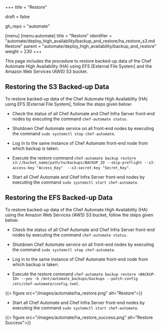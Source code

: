 +++
title = "Restore"

draft = false

gh_repo = "automate"

[menu]
  [menu.automate]
    title = "Restore"
    identifier = "automate/deploy_high_availability/backup_and_restore/ha_restore_s3.md Restore"
    parent = "automate/deploy_high_availability/backup_and_restore"
    weight = 230
+++

This page includes the procedure to restore backed-up data of the Chef Automate High Availability (HA) using EFS [External File System] and the Amazon Web Services (AWS) S3 bucket.

## Restoring the S3 Backed-up Data

To restore backed-up data of the Chef Automate High Availability (HA) using EFS [External File System], follow the steps given below:

* Check the status of all Chef Automate and Chef Infra Server front-end nodes by executing the command `chef-automate status`.

* Shutdown Chef Automate service on all front-end nodes by executing the command `sudo systemctl stop chef-automate`.

* Log in to the same instance of Chef Automate front-end node from which backup is taken.

* Execute the restore command `chef-automate backup restore s3://bucket_name/path/to/backups/BACKUP_ID --skip-preflight --s3-access-key "Access_Key"  --s3-secret-key "Secret_Key"`.

* Start all Chef Automate and Chef Infra Server front-end nodes by executing the command `sudo systemctl start chef-automate`.

## Restoring the EFS Backed-up Data

To restore backed-up data of the Chef Automate High Availability (HA) using the Amazon Web Services (AWS) S3 bucket, follow the steps given below:

* Check the status of all Chef Automate and Chef Infra Server front-end nodes by executing the command `chef-automate status`.

* Shutdown Chef Automate service on all front-end nodes by executing the command `sudo systemctl stop chef-automate`.

* Log in to the same instance of Chef Automate front-end node from which backup is taken.

* Execute the restore command `chef-automate backup restore <BACKUP-ID> --yes -b /mnt/automate_backups/backups --patch-config /etc/chef-automate/config.toml`.

{{< figure src="/images/automate/ha_restore.png" alt="Restore">}}

* Start all Chef Automate and Chef Infra Server front-end nodes by executing the command `sudo systemctl start chef-automate`.

{{< figure src="/images/automate/ha_restore_success.png" alt="Restore Success">}}